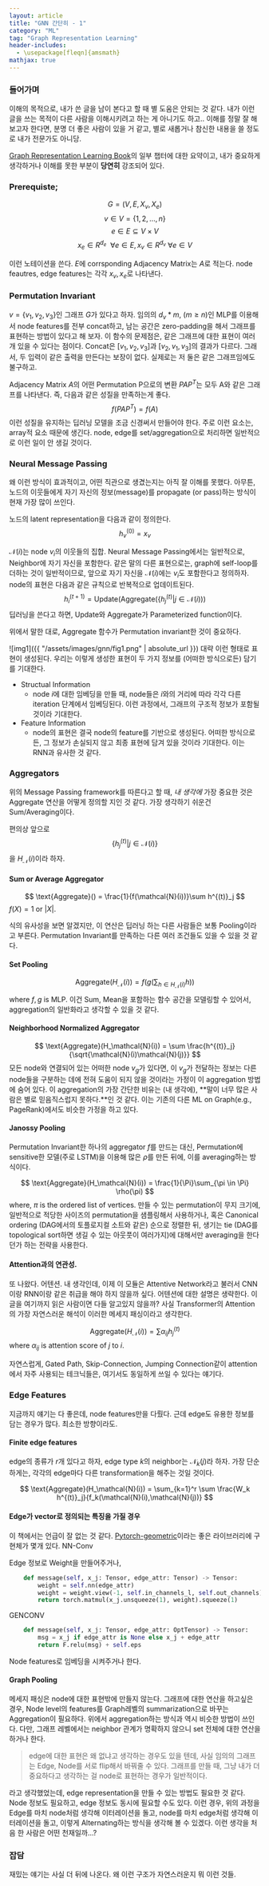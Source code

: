 ```yaml
---
layout: article
title: "GNN 간단히 - 1"
category: "ML"
tag: "Graph Representation Learning"
header-includes:
  - \usepackage[fleqn]{amsmath}
mathjax: true
---
```


### 들어가며
이해의 목적으로, 내가 쓴 글을 남이 본다고 할 때 별 도움은 안되는 것 같다.
내가 이런 글을 쓰는 목적이 다른 사람을 이해시키려고 하는 게 아니기도 하고..
이해를 정말 잘 해보고자 한다면, 분명 더 좋은 사람이 있을 거 같고, 별로 새롭거나 참신한 내용을 쓸 정도로 내가 전문가도 아니당.

[Graph Representation Learning Book](https://www.cs.mcgill.ca/~wlh/grl_book/)의 일부 챕터에 대한 요약이고, 내가 중요하게 생각하거나 이해를 못한 부분이 **당연히** 강조되어 있다.

### Prerequiste;
$$
    G = (V, E, X_v, X_e)
$$
$$
    v \in V = \{1, 2, \dots, n\}
$$
$$
    e \in E \subseteq V \times V
$$
$$
    x_e \in R^{d_e}~~\forall e \in E, x_v \in R^{d_v} ~\forall e \in V
$$

이런 노테이션을 쓴다. $E$에 corrsponding Adjacency Matrix는 $A$로 적는다. node feautres, edge features는 각각 $x_v, x_e$로 나타낸다.

### Permutation Invariant

$v = \{v_1, v_2, v_3\}$인 그래프 $G$가 있다고 하자.
임의의 $d_v * m$, $(m \geq n)$인 MLP를 이용해서 node features를 전부 concat하고, 남는 공간은 zero-padding을 해서 그래프를 표현하는 방법이 있다고 해 보자.
이 함수의 문제점은, 같은 그래프에 대한 표현이 여러 개 있을 수 있다는 점이다. Concat은 $[v_1, v_2, v_3]$과 $[v_2, v_1, v_3]$의 결과가 다르다. 그래서, 두 입력이 같은 출력을 만든다는 보장이 없다. 실제로는 저 둘은 같은 그래프임에도 불구하고.

Adjacency Matrix $A$의 어떤 Permutation P으로의 변환 $PAP^T$는 모두 A와 같은 그래프를 나타낸다. 즉, 다음과 같은 성질을 만족하는게 좋다.
$$
f(PAP^T) = f(A)
$$
이런 성질을 유지하는 딥러닝 모델을 조금 신경써서 만들어야 한다. 주로 이런 요소는, array적 요소 때문에 생긴다. node, edge를 set/aggregation으로 처리하면 일반적으로 이런 일이 안 생길 것이다.

### Neural Message Passing
왜 이런 방식이 효과적이고, 어떤 직관으로 생겼는지는 아직 잘 이해를 못했다. 아무튼, 노드의 이웃들에게 자기 자신의 정보(message)를 propagate (or pass)하는 방식이 현재 가장 많이 쓰인다.

노드의 latent representation을 다음과 같이 정의한다.
$$
    h^{(0)}_v = x_v
$$

$\mathcal{N}(i)$는 node $v_i$의 이웃들의 집합. Neural Message Passing에서는 일반적으로, Neighbor에 자기 자신을 포함한다. 같은 말의 다른 표현으로는, graph에 self-loop를 더하는 것이 일반적이므로, 앞으로 자기 자신을 $\mathcal{N}(i)$에는 $v_i$도 포함한다고 정의하자. node의 표현은 다음과 같은 규칙으로 반복적으로 업데이트된다.
$$
    h^{(t+1)}_i = \text{Update}(\text{Aggregate}(\{h^{(t)}_j \vert j \in \mathcal{N}(i)))
$$
딥러닝을 쓴다고 하면, $\text{Update}$와 $\text{Aggregate}$가 Parameterized function이다.

위에서 말한 대로, $\text{Aggregate}$ 함수가 Permutation invariant한 것이 중요하다.

![img1]({{ "/assets/images/gnn/fig1.png" | absolute_url }})
대략 이런 형태로 표현이 생성된다. 우리는 이렇게 생성한 표현이 두 가지 정보를 (어떠한 방식으로든) 담기를 기대한다.

- Structual Information
    - node $i$에 대한 임베딩을 만들 때, node들은 $i$와의 거리에 따라 각각 다른 iteration 단계에서 임베딩된다. 이런 과정에서, 그래프의 구조적 정보가 포함될 것이라 기대한다.
- Feature Information
    - node의 표현은 결국 node의 feature를 기반으로 생성된다. 어떠한 방식으로든, 그 정보가 손실되지 않고 최종 표현에 담겨 있을 것이라 기대한다. 이는 RNN과 유사한 것 같다.

### Aggregators
위의 Message Passing framework를 따른다고 할 때, *내 생각에* 가장 중요한 것은 Aggregate 연산을 어떻게 정의할 지인 것 같다. 가장 생각하기 쉬운건 Sum/Averaging이다.

편의상 앞으로
$$
\{h^{(t)}_j \vert j \in \mathcal{N}(i)\}
$$ 을 $H_\mathcal{N}(i)$이라 하자.

#### Sum or Average Aggregator
$$
    \text{Aggregate}() = \frac{1}{f(\mathcal{N}(i))}\sum h^{(t)}_j
$$ $f(X) = 1$ or $|X|$.

식의 유사성을 보면 알겠지만, 이 연산은 딥러닝 하는 다른 사람들은 보통 Pooling이라고 부른다.
Permutation Invariant를 만족하는 다른 여러 조건들도 있을 수 있을 것 같다.

#### Set Pooling
$$
    \text{Aggregate}(H_\mathcal{N}(i)) = f(g(\sum_{h \in H_\mathcal{N}(i)}h))
$$ where $f, g$ is MLP.
이건 Sum, Mean을 포함하는 함수 공간을 모델링할 수 있어서, aggregation의 일반화라고 생각할 수 있을 것 같다.

#### Neighborhood Normalized Aggregator
$$
    \text{Aggregate}(H_\mathcal{N}(i)) = \sum \frac{h^{(t)}_j}{\sqrt{\mathcal{N}(i)\mathcal{N}(j)}}
$$
모든 node와 연결되어 있는 어떠한 node $v_g$가 있다면, 이 $v_g$가 전달하는 정보는 다른 node들을 구분하는 데에 전혀 도움이 되지 않을 것이라는 가정이 이 aggregation 방법에 숨어 있다. 이 aggregation의 가장 간단한 비유는 (내 생각에), **말이 너무 많은 사람은 별로 믿음직스럽지 못하다.**인 것 같다. 이는 기존의 다른 ML on Graph(e.g., PageRank)에서도 비슷한 가정을 하고 있다.


#### Janossy Pooling
Permutation Invariant한 하나의 aggregator $f$를 만드는 대신, Permutation에 sensitive한 모델(주로 LSTM)을 이용해 많은 $\rho$를 만든 뒤에, 이를 averaging하는 방식이다.

$$
    \text{Aggregate}(H_\mathcal{N}(i)) = \frac{1}{\Pi}\sum_{\pi \in \Pi} \rho(\pi)
$$ where, $\pi$ is the ordered list of vertices.
만들 수  있는 permutation이 무지 크기에, 일반적으로 적당한 사이즈의 permutation을 샘플링해서 사용하거나, 혹은 Canonical ordering (DAG에서의 토플로지컬 소트와 같은) 순으로 정렬한 뒤, 생기는 tie (DAG를 topological sort하면 생길 수 있는 아웃풋이 여러가지)에 대해서만 averaging을 한다던가 하는 전략을 사용한다.

#### Attention과의 연관성.
또 나왔다. 어텐션. 내 생각인데, 이제 이 모듈은 Attentive Network라고 불러서 CNN이랑 RNN이랑 같은 취급을 해야 하지 않을까 싶다. 어텐션에 대한 설명은 생략한다. 이 글을 여기까지 읽은 사람이면 다들 알고있지 않을까? 사실 Transformer의 Attention의 가장 자연스러운 해석이 이러한 메세지 패싱이라고 생각한다.

$$
    \text{Aggregate}(H_\mathcal{N}(i)) = \sum \alpha_{ij} h^{(t)}_j
$$ where $\alpha_{ij}$ is attention score of $j$ to $i$.

자연스럽게, Gated Path, Skip-Connection, Jumping Connection같이 attention에서 자주 사용되는 테크닉들은, 여기서도 동일하게 쓰일 수 있다는 얘기다.

### Edge Features
지금까지 얘기는 다 좋은데, node features만을 다뤘다. 근데 edge도 유용한 정보를 담는 경우가 많다. 최소한 방향이라도.

#### Finite edge features
edge의 종류가 $r$개 있다고 하자, edge type $k$의 neighbor는 $\mathcal{N}_k(j)$라 하자. 가장 단순하게는, 각각의 edge마다 다른 transformation을 해주는 것일 것이다.

$$
\text{Aggregate}(H_\mathcal{N}(i)) = \sum_{k=1}^r \sum \frac{W_k h^{(t)}_j}{f_k(\mathcal{N}(i),\mathcal{N}(j))}
$$

#### Edge가 vector로 정의되는 특징을 가질 경우
이 책에서는 언급이 잘 없는 것 같다. [Pytorch-geometric](https://pytorch-geometric.readthedocs.io)이라는 좋은 라이브러리에 구현체가 몇개 있다.
NN-Conv

Edge 정보로 Weight을 만들어주거나,
```python
    def message(self, x_j: Tensor, edge_attr: Tensor) -> Tensor:
        weight = self.nn(edge_attr)
        weight = weight.view(-1, self.in_channels_l, self.out_channels)
        return torch.matmul(x_j.unsqueeze(1), weight).squeeze(1)
```

GENCONV

```python
    def message(self, x_j: Tensor, edge_attr: OptTensor) -> Tensor:
        msg = x_j if edge_attr is None else x_j + edge_attr
        return F.relu(msg) + self.eps
```
Node features로 임베딩을 시켜주거나 한다.

#### Graph Pooling
메세지 패싱은 node에 대한 표현밖에 만들지 않는다. 그래프에 대한 연산을 하고싶은 경우, Node level의 features를 Graph레벨의 summarization으로 바꾸는 Aggregation이 필요하다. 위에서 aggregation하는 방식과 역시 비슷한 방법이 쓰인다. 다만, 그래프 레벨에서는 neighbor 관계가 명확하지 않으니 set 전체에 대한 연산을 하거나 한다.

> edge에 대한 표현은 왜 없냐고 생각하는 경우도 있을 텐데, 사실 임의의 그래프는 Edge, Node를 서로 flip해서 바꿔줄 수 있다. 그래프를 만들 때, 그냥 내가 더 중요하다고 생각하는 걸 node로 표현하는 경우가 일반적이다.

라고 생각했었는데, edge representation을 만들 수 있는 방법도 필요한 것 같다. Node 정보도 필요하고, edge 정보도 동시에 필요할 수도 있다. 이런 경우, 위의 과정을 Edge를 마치 node처럼 생각해 이터레이션을 돌고, node를 마치 edge처럼 생각해 이터레이션을 돌고, 이렇게 Alternating하는 방식을 생각해 볼 수 있겠다. 이런 생각을  처음 한 사람은 어떤 천재일까...?

### 잡담
재밌는 얘기는 사실 더 뒤에 나온다. 왜 이런 구조가 자연스러운지 뭐 이런 것들.
